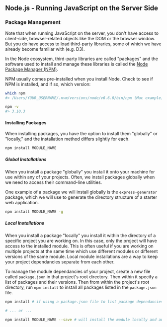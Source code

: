 ## Node.js - Running JavaScript on the Server Side

### Package Management

Note that when running JavaScript on the server, you don't have access to client-side, browser-related objects like the DOM or the browser window. But you do have access to load third-party libraries, some of which we have already become familiar with (e.g. D3).

In the Node ecosystem, third-party libraries are called "packages" and the software used to install and manage these libraries is called the [Node Package Manager (NPM)](https://www.npmjs.com/).

NPM usually comes pre-installed when you install Node. Check to see if NPM is installed, and if so, which version:

```` sh
which npm
#> /Users/YOUR_USERNAME/.nvm/versions/node/v6.6.0/bin/npm (Mac example)

npm -v
#> 3.10.3
````

#### Installing Packages

When installing packages, you have the option to install them "globally" or "locally," and the installation method differs slightly for each.

```` sh
npm install MODULE_NAME
````

##### Global Installations

When you install a package "globally" you install it onto your machine for use within any of your projects. Often, we install packages globally when we need to access their command-line utilities.

One example of a package we will install globally is the `express-generator` package, which we will use to generate the directory structure of a starter web application.

```` sh
npm install MODULE_NAME -g
````

##### Local Installations

When  you install a package "locally" you install it within the directory of a specific project you are working on. In this case, only the project will have access to the installed module. This is often useful if you are working on multiple projects at the same time which use different modules or different versions of the same module. Local module installations are a way to keep your project dependancies separate from each other.

To manage the module dependancies of your project, create a new file called `package.json` in that project's root directory. Then within it specify a list of packages and their versions. Then from within the project's root directory, run `npm install` to install all packages listed in the `package.json` file.

```` sh
npm install # if using a package.json file to list package dependancies

# ... or ...

npm install MODULE_NAME --save # will install the module locally and automatically add it to the list of dependancies in the package.json file
````
